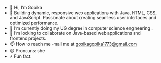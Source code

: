- 👋 Hi, I’m Gopika
- 👀 Building dynamic, responsive web applications with Java, HTML, CSS, and JavaScript. Passionate about creating seamless user interfaces and optimized performance.
- 🌱 I’m currently doing my UG degree in computer science engineering .
- 💞️ I’m looking to collaborate on Java-based web applications and frontend projects.
- 📫 How to reach me -mail me at gopikagopika1773@gmail.com
- 😄 Pronouns: she
- ⚡ Fun fact: 

<!---
gopi-cse/gopi-cse is a ✨ special ✨ repository because its `README.md` (this file) appears on your GitHub profile.
You can click the Preview link to take a look at your changes.
--->
